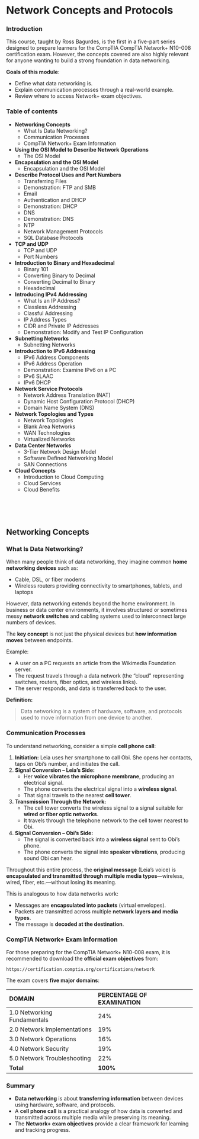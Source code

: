 # Network Concepts and Protocols

### Introduction
This course, taught by Ross Bagurdes, is the first in a five-part series designed to prepare learners for the CompTIA CompTIA Network+ N10-008 certification exam. However, the concepts covered are also highly relevant for anyone wanting to build a strong foundation in data networking.

**Goals of this module**:
- Define what data networking is.
- Explain communication processes through a real-world example.
- Review where to access Network+ exam objectives.

### Table of contents
- **Networking Concepts**
    - What Is Data Networking?
    - Communication Processes
    - CompTIA Network+ Exam Information
- **Using the OSI Model to Describe Network Operations**
    - The OSI Model		
- **Encapsulation and the OSI Model**
    - Encapsulation and the OSI Model
- **Describe Protocol Uses and Port Numbers**
    - Transferring Files
    - Demonstration: FTP and SMB
    - Email		
    - Authentication and DHCP
    - Demonstration: DHCP
    - DNS
    - Demonstration: DNS
    - NTP
    - Network Management Protocols
    - SQL Database Protocols
- **TCP and UDP**
    - TCP and UDP
    - Port Numbers
- **Introduction to Binary and Hexadecimal**
    - Binary 101
    - Converting Binary to Decimal
    - Converting Decimal to Binary
    - Hexadecimal
- **Introducing IPv4 Addressing**
    - What Is an IP Address?
    - Classless Addressing
    - Classful Addressing
    - IP Address Types
    - CIDR and Private IP Addresses
    - Demonstration: Modify and Test IP Configuration
- **Subnetting Networks**
    - Subnetting Networks
- **Introduction to IPv6 Addressing**
    - IPv6 Address Components
    - IPv6 Address Operation
    - Demonstration: Examine IPv6 on a PC
    - IPv6 SLAAC
    - IPv6 DHCP
- **Network Service Protocols**
    - Network Address Translation (NAT)
    - Dynamic Host Configuration Protocol (DHCP)
    - Domain Name System (DNS)
- **Network Topologies and Types**
    - Network Topologies
    - Blank Area Networks
    - WAN Technologies
    - Virtualized Networks
- **Data Center Networks**
    - 3-Tier Network Design Model
    - Software Defined Networking Model
    - SAN Connections
- **Cloud Concepts**
    - Introduction to Cloud Computing
    - Cloud Services
    - Cloud Benefits


<br><br><br>

## Networking Concepts
### What Is Data Networking?

When many people think of data networking, they imagine common **home networking devices** such as:

- Cable, DSL, or fiber modems
- Wireless routers providing connectivity to smartphones, tablets, and laptops

However, data networking extends beyond the home environment. In business or data center environments, it involves structured or sometimes messy **network switches** and cabling systems used to interconnect large numbers of devices.

The **key concept** is not just the physical devices but **how information moves** between endpoints.

Example:

- A user on a PC requests an article from the Wikimedia Foundation server.
- The request travels through a data network (the “cloud” representing switches, routers, fiber optics, and wireless links).
- The server responds, and data is transferred back to the user.

**Definition:**

> Data networking is a system of hardware, software, and protocols used to move information from one device to another.


### Communication Processes

To understand networking, consider a simple **cell phone call**:
1. **Initiation:**
   Leia uses her smartphone to call Obi. She opens her contacts, taps on Obi’s number, and initiates the call.
2. **Signal Conversion – Leia’s Side:**
   - Her **voice vibrates the microphone membrane**, producing an electrical signal.
   - The phone converts the electrical signal into a **wireless signal**.
   - That signal travels to the nearest **cell tower**.
3. **Transmission Through the Network:**
   - The cell tower converts the wireless signal to a signal suitable for **wired or fiber optic networks**.
   - It travels through the telephone network to the cell tower nearest to Obi.
4. **Signal Conversion – Obi’s Side:**
   - The signal is converted back into a **wireless signal** sent to Obi’s phone.
   - The phone converts the signal into **speaker vibrations**, producing sound Obi can hear.

Throughout this entire process, the **original message** (Leia’s voice) is **encapsulated and transmitted through multiple media types**—wireless, wired, fiber, etc.—without losing its meaning.

This is analogous to how data networks work:
- Messages are **encapsulated into packets** (virtual envelopes).
- Packets are transmitted across multiple **network layers and media types**.
- The message is **decoded at the destination**.

### CompTIA Network+ Exam Information

For those preparing for the CompTIA Network+ N10-008 exam, it is recommended to download the **official exam objectives** from:

```
https://certification.comptia.org/certifications/network
```

The exam covers **five major domains**:


| DOMAIN | PERCENTAGE OF EXAMINATION |
|:---|:---|
| 1.0 Networking Fundamentals | 24% |
| 2.0 Network Implementations | 19% |
| 3.0 Network Operations | 16% |
| 4.0 Network Security | 19% |
| 5.0 Network Troubleshooting | 22% |
|**Total** | **100%** |

### Summary
- **Data networking** is about **transferring information** between devices using hardware, software, and protocols.
- A **cell phone call** is a practical analogy of how data is converted and transmitted across multiple media while preserving its meaning.
- The **Network+ exam objectives** provide a clear framework for learning and tracking progress.